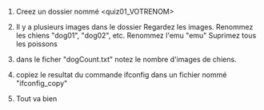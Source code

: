 1) Creez un dossier nommé <quiz01_VOTRENOM>

2) Il y a plusieurs images dans le dossier <pics>
   Regardez les images.
   Renommez les chiens "dog01", "dog02", etc.
   Renommez l'emu "emu"
   Suprimez tous les poissons

3) dans le ficher "dogCount.txt" notez le nombre d'images de chiens.

4) copiez le resultat du commande ifconfig dans un fichier nommé "ifconfig_copy"

5) Tout va bien
